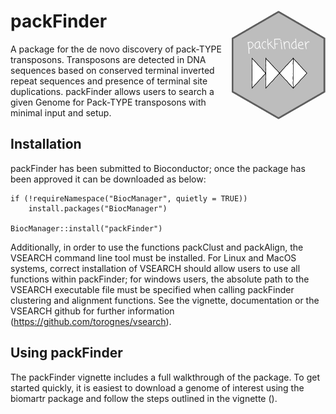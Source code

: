 # packFinder <img src="inst/packFinder_hex.png" align="right" height="174" width="150" />

A package for the de novo discovery of pack-TYPE transposons. Transposons are detected in DNA sequences based on conserved terminal inverted repeat sequences and presence of terminal site duplications. packFinder allows users to search a given Genome for Pack-TYPE transposons with minimal input and setup.

## Installation
packFinder has been submitted to Bioconductor; once the package has been approved it can be downloaded as below:
```
if (!requireNamespace("BiocManager", quietly = TRUE))
    install.packages("BiocManager")

BiocManager::install("packFinder")
```

Additionally, in order to use the functions packClust and packAlign, the VSEARCH command line tool must be installed. For Linux and MacOS systems, correct installation of VSEARCH should allow users to use all functions within packFinder; for windows users, the absolute path to the VSEARCH executable file must be specified when calling packFinder clustering and alignment functions. See the vignette, documentation or the VSEARCH github for further information (https://github.com/torognes/vsearch).

## Using packFinder
The packFinder vignette includes a full walkthrough of the package. To get started quickly, it is easiest to download a genome of interest using the biomartr package and follow the steps outlined in the vignette ().
